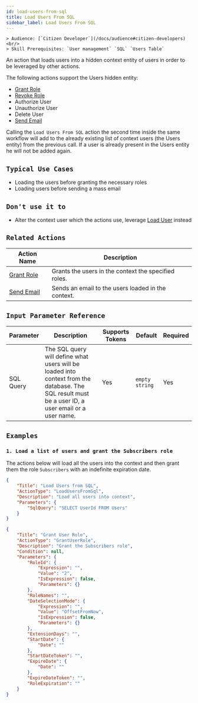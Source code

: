 ```yaml
---
id: load-users-from-sql
title: Load Users From SQL
sidebar_label: Load Users From SQL
---
```


    > Audience: [`Citizen Developer`](/docs/audience#citizen-developers)<br/>
    > Skill Prerequisites: `User management` `SQL` `Users Table`

An action that loads users into a hidden context entity of users in order to be leveraged by other actions.

The following actions support the Users hidden entity:

- [Grant Role](/docs/actions/grant-user-role)
- [Revoke Role](/docs/actions/revoke-user-role)
- Authorize User
- Unauthorize User
- Delete User
- [Send Email](/docs/actions/send-email)

Calling the `Load Users From SQL` action the second time inside the same workflow will add to the already existing list of context users (the Users entity) from the previous call. If a user is already present in the Users entity he will not be added again.

## `Typical Use Cases`

- Loading the users before granting the necessary roles
- Loading users before sending a mass email

## `Don't use it to`

- Alter the context user which the actions use, leverage [Load User](/docs/actions/load-user) instead

## `Related Actions`

| Action Name | Description|
|-------------|------------|
| [Grant Role](/docs/actions/grant-user-role) | Grants the users in the context the specified roles.|
| [Send Email](/docs/actions/send-email) | Sends an email to the users loaded in the context.|

## `Input Parameter Reference`

| Parameter     | Description                           | Supports Tokens | Default | Required |
|---------------|---------------------------------------|-----------------|---------|----------|
| SQL Query | The SQL query will define what users will be loaded into context from the database. The SQL result must be a user ID, a user email or a user name. | Yes | `empty string` | Yes |

## `Examples`

### `1. Load a list of users and grant the Subscribers role`

The actions below will load all the users into the context and then grant them the role `Subscribers` with an indefinite expiration date.

```json
{
    "Title": "Load Users from SQL",
    "ActionType": "LoadUsersFromSql",
    "Description": "Load all users into context",
    "Parameters": {
        "SqlQuery": "SELECT UserId FROM Users"
    }
}
```

```json
{
    "Title": "Grant User Role",
    "ActionType": "GrantUserRole",
    "Description": "Grant the Subscribers role",
    "Condition": null,
    "Parameters": {
        "RoleId": {
            "Expression": "",
            "Value": "2",
            "IsExpression": false,
            "Parameters": {}
        },
        "RoleNames": "",
        "DateSelectionMode": {
            "Expression": "",
            "Value": "OffsetFromNow",
            "IsExpression": false,
            "Parameters": {}
        },
        "ExtensionDays": "",
        "StartDate": {
            "Date": ""
        },
        "StartDateToken": "",
        "ExpireDate": {
            "Date": ""
        },
        "ExpireDateToken": "",
        "RoleExpiration": ""
    }
}
```
